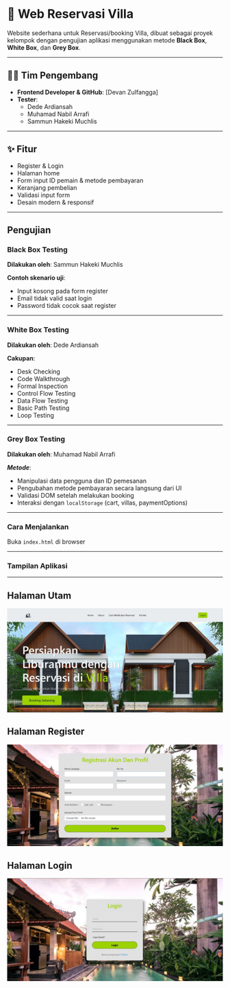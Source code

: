 # 🏡 Web Reservasi Villa

Website sederhana untuk Reservasi/booking Villa, dibuat sebagai proyek kelompok dengan pengujian aplikasi menggunakan metode **Black Box**, **White Box**, dan **Grey Box**.

---

## 👨‍💻 Tim Pengembang

- **Frontend Developer & GitHub**: [Devan Zulfangga]
- **Tester**:
  - Dede Ardiansah
  - Muhamad Nabil Arrafi
  - Sammun Hakeki Muchlis

---

## ✨ Fitur

- Register & Login
- Halaman home 
- Form input ID pemain & metode pembayaran
- Keranjang pembelian
- Validasi input form
- Desain modern & responsif

---

##  Pengujian

###  Black Box Testing  
**Dilakukan oleh**: Sammun Hakeki Muchlis

**Contoh skenario uji**:
- Input kosong pada form register
- Email tidak valid saat login
- Password tidak cocok saat register

---

###  White Box Testing  
**Dilakukan oleh**: Dede Ardiansah

**Cakupan**:
- Desk Checking
- Code Walkthrough
- Formal Inspection
- Control Flow Testing
- Data Flow Testing
- Basic Path Testing
- Loop Testing

---

###  Grey Box Testing  
**Dilakukan oleh**: Muhamad Nabil Arrafi

***Metode***:
- Manipulasi data pengguna dan ID pemesanan
- Pengubahan metode pembayaran secara langsung dari UI
- Validasi DOM setelah melakukan booking
- Interaksi dengan `localStorage` (cart, villas, paymentOptions)

---

###  Cara Menjalankan 
Buka `index.html` di browser

---

###  Tampilan Aplikasi
---

## Halaman Utam
![Halaman Utam](assets/Dashboard.jpeg)


## Halaman Register
![Register](assets/Register.jpeg)


## Halaman Login
![Login](assets/Login.jpeg)

